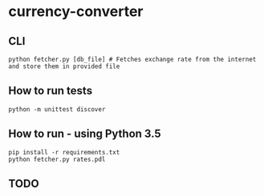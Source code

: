 # currency-converter

## CLI
```
python fetcher.py [db_file] # Fetches exchange rate from the internet and store them in provided file
```

## How to run tests

```
python -m unittest discover
```

## How to run - using Python 3.5

```
pip install -r requirements.txt
python fetcher.py rates.pdl
```

## TODO

